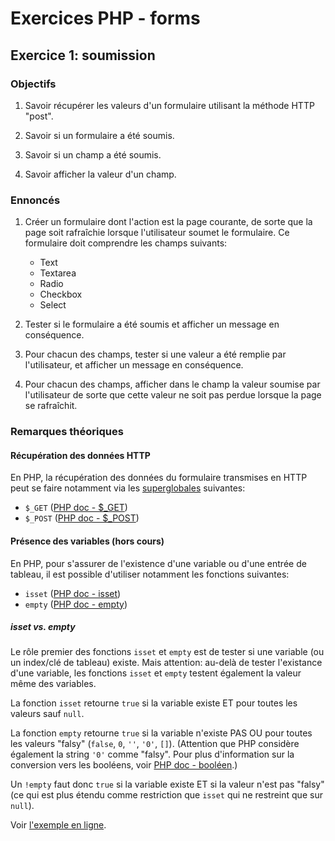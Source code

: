 # Exercices PHP - forms

## Exercice 1: soumission

### Objectifs

 1. Savoir récupérer les valeurs d'un formulaire utilisant la méthode HTTP "post".

 2. Savoir si un formulaire a été soumis.

 3. Savoir si un champ a été soumis.

 4. Savoir afficher la valeur d'un champ.

### Ennoncés

 1. Créer un formulaire dont l'action est la page courante, de sorte que la page soit rafraîchie lorsque l'utilisateur soumet le formulaire. Ce formulaire doit comprendre les champs suivants:
    - Text
    - Textarea
    - Radio
    - Checkbox
    - Select

 2. Tester si le formulaire a été soumis et afficher un message en conséquence.

 3. Pour chacun des champs, tester si une valeur a été remplie par l'utilisateur, et afficher un message en conséquence.

 4. Pour chacun des champs, afficher dans le champ la valeur soumise par l'utilisateur de sorte que cette valeur ne soit pas perdue lorsque la page se rafraîchit.

### Remarques théoriques

#### Récupération des données HTTP

En PHP, la récupération des données du formulaire transmises en HTTP peut se faire notamment via les [superglobales](https://www.php.net/manual/fr/language.variables.superglobals.php) suivantes:

 - `$_GET` ([PHP doc - $_GET](https://www.php.net/manual/fr/reserved.variables.get.php)) 
 - `$_POST` ([PHP doc - $_POST](https://www.php.net/manual/fr/reserved.variables.post.php)) 

#### Présence des variables (hors cours)

En PHP, pour s'assurer de l'existence d'une variable ou d'une entrée de tableau, il est possible d'utiliser notamment les fonctions suivantes:

 - `isset` ([PHP doc - isset](https://www.php.net/manual/fr/function.isset.php)) 
 - `empty` ([PHP doc - empty](https://www.php.net/manual/fr/function.empty.php)) 

##### isset vs. empty

Le rôle premier des fonctions `isset` et `empty` est de tester si une variable (ou un index/clé de tableau) existe. Mais attention: au-delà de tester l'existance d'une variable, les fonctions `isset` et `empty` testent également la valeur même des variables.

La fonction `isset` retourne `true` si la variable existe ET pour toutes les valeurs sauf `null`.

La fonction `empty` retourne `true` si la variable n'existe PAS OU pour toutes les valeurs "falsy" (`false`, `0`, `''`, `'0'`, `[]`). (Attention que PHP considère également la string `'0'` comme "falsy". Pour plus d'information sur la conversion vers les booléens, voir [PHP doc - booléen](https://www.php.net/manual/fr/language.types.boolean.php).)

Un `!empty` faut donc `true` si la variable existe ET si la valeur n'est pas "falsy" (ce qui est plus étendu comme restriction que `isset` qui ne restreint que sur `null`).

Voir [l'exemple en ligne](https://onlinephp.io/c/10a76).
